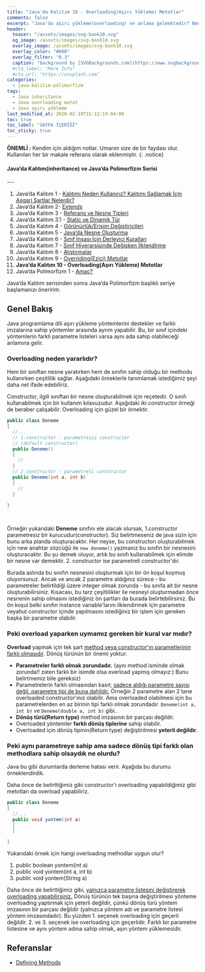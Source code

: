 ```yaml
---
title: "Java'da Kalıtım 10 - Overloading(Aşırı Yükleme) Metotlar"
comments: false
excerpt: "Java'da aşırı yükleme(overloading) ne anlama gelmektedir? Neden constructor'larda overloading metotlara ihtiyaç duyarız ve overload yaparken uymamız gereken bir kural var mıdır gibi soruları cevaplamaya çalışacağız."
header:
  teaser: "/assets/images/svg-book10.svg"
  og_image: /assets/images/svg-book10.svg
  overlay_image: /assets/images/svg-book10.svg
  overlay_color: "#000"
  overlay_filter: "0.3"
  caption: "background by [SVGBackgrounds.com](https://www.svgbackgrounds.com/)"
  #cta_label: "More Info"
  #cta_url: "https://unsplash.com"
categories:
  - java-kalitim-polimorfizm
tags:
  - Java inheritance
  - Java overloading metot
  - Java aşırı yükleme
last_modified_at: 2020-02-19T15:12:19-04:00
toc: true
toc_label: "SAYFA İÇERİĞİ"
toc_sticky: true
---
```




**ÖNEMLİ :** Kendim için aldığım notlar. Umarım size de bir faydası olur. Kullanılan her bir makale referans olarak eklenmiştir.
{: .notice}

<div class="notice--success" markdown="1">
<h4 class="no_toc"><i class="fas fa-lightbulb"></i> Java’da Kalıtım(inheritance) ve Java’da Polimorfizm Serisi</h4>
---

1. Java’da Kalıtım 1 - [Kalıtımı Neden Kullanırız? Kalıtımı Sağlamak İçin Asgari Şartlar Nelerdir?](/java-kalitim-polimorfizm/Java-inheritance1/)
2. Java’da Kalıtım 2- [Extends](/java-kalitim-polimorfizm/Java-inheritance2/)
3. Java’da Kalıtım 3 - [Referans ve Nesne Tipleri](/java-kalitim-polimorfizm/Java-inheritance3/)
4. Java’da Kalıtım 3.1 - [Static ve Dinamik Tür](/java-kalitim-polimorfizm/Java-inheritance3_1/)
5. Java’da Kalıtım 4 - [Görünürlük/Erişim Değiştiricileri](/java-kalitim-polimorfizm/Java-inheritance4/)
6. Java’da Kalıtım 5 - [Java’da Nesne Oluşturma](/java-kalitim-polimorfizm/Java-inheritance5/)
7. Java’da Kalıtım 6 - [Sınıf İnşası İçin Derleyici Kuralları](/java-kalitim-polimorfizm/Java-inheritance6/)
8. Java’da Kalıtım 7 - [Sınıf Hiyerarşisinde Değişken İlklendirme](/java-kalitim-polimorfizm/Java-inheritance7/)
9. Java’da Kalıtım 8 - [Alıştırmalar](/java-kalitim-polimorfizm/Java-inheritance8/)
10. Java’da Kalıtım 9 - [Overriding(Ezici) Metotlar](/java-kalitim-polimorfizm/Java-inheritance9/)
11. **Java’da Kalıtım 10 - Overloading(Aşırı Yükleme) Metotlar**
12. Java’da Polimorfizm 1 - [Amaç?](/java-kalitim-polimorfizm/Java-polimorfizm1/)

Java’da Kalıtım serisinden sonra Java’da Polimorfizm başlıklı seriye başlamanızı öneririm.
</div>

## Genel Bakış

Java programlama dili aşırı yükleme yöntemlerini destekler ve farklı imzalarına sahip yöntemler arasında ayrım yapabilir. Bu, bir sınıf içindeki yöntemlerin farklı parametre listeleri varsa aynı ada sahip olabileceği anlamına gelir.

### Overloading neden yararlıdır?
Hem bir sınıftan nesne yaratırken hem de sınıfın sahip olduğu bir methodu kullanırken çeşitlilik sağlar. Aşağıdaki örneklerle tanımlamak istediğimiz şeyi daha net ifade edebiliriz.

Constructor, ilgili sınıftan bir nesne oluşturabilmek için reçetedir. O sınıfı kullanabilmek için bir kullanım kılavuzudur. Aşağıdaki iki constructor örneği de beraber çalışabilir. Overloading için güzel bir örnektir.

```java
public class Deneme
{
  //...
  // 1.constructor - parametresiz constructor
  // (default constructor)
  public Deneme()
  {
    //
  }
  // 2.constructor - parametreli constructor
  public Deneme(int a, int b)
  {
    //
  }

}
```
<br/>

Örneğin yukarıdaki **Deneme** sınıfını ele alacak olursak, 1.constructor parametresiz bir kurucudur(constructor). Siz belirtmeseniz de java sizin için bunu arka planda oluşturacaktır. Her neyse, bu constructorı oluşturabilmek için new anahtar sözcüğü ile `new deneme()` yazmanız bu sınıfın bir nesnesini oluşturacaktır. Bu şu demek oluyor, artık bu sınıfı kullanabilmek için elimde bir nesne var demektir. 2. constructor ise parametreli constructor'dır.

Burada aslında bu sınıfın nesnesini oluşturmak için bir ön koşul koymuş oluyorsunuz. Ancak ve ancak 2 parametre aldığınız sürece - bu parametreler belirtildiği üzere integer olmak zorunda - bu sınıfa ait bir nesne oluşturabilirsiniz. Kısacası, bu tarz çeşitlilikler ile nesneyi oluşturmadan önce nesnenin sahip olmasını istediğiniz ön şartları da burada belirtebilirsiniz. Bu ön koşul belki sınıfın instance variable'larını ilklendirmek için parametre veyahut constructor içinde yapılmasını istediğiniz bir işlem için gereken başka bir parametre olabilir.

### Peki overload yaparken uymamız gereken bir kural var mıdır?

**Overload** yapmak için tek şart <u>method veya constructor'ın parametlerinin farklı olmasıdır</u>. Dönüş türünün bir önemi yoktur.

* **Parametreler farklı olmak zorundadır.** (aynı method isminde olmak zorunda!! zaten farklı bir isimde olsa overload yapmış olmayız:) Bunu belirtmemiz bile gereksiz)
* Parametrelerin farklı olmasından kasıt; <u>sadece aldığı parametre sayısı değil, parametre tipi de buna dahildir.</u> Örneğin 2 parametre alan 2 tane overloaded constructor'ınız olabilir. Ama overloaded olabilmesi için bu parametrelerden en az birinin tipi farklı olmak zorundadır.  `Deneme(int a, int b)` ve `Deneme(double a, int b)` gibi..
* **Dönüş türü(Return type)** method imzasının bir parçası değildir.
* Overloaded yöntemler **farklı dönüş tiplerine** sahip olabilir.
* Overloaded için dönüş tipinin(Return type) değiştirilmesi **yeterli değildir**.

### Peki aynı parametreye sahip ama sadece dönüş tipi farklı olan methodlara sahip olsaydık ne olurdu?

Java bu gibi durumlarda derleme hatası verir. Aşağıda bu durumu örneklendirdik.

Daha önce de belirttiğimiz gibi constructor'ı overloading yapabildiğimiz gibi metotları da overload yapabiliriz.

```java
public class Deneme
{
  //...
  public void yontem(int a)
  {
  }

}
```


Yukarıdaki örnek için hangi overloading methodlar uygun olur?

1. public boolean yontem(int a)
2. public void yontem(int a, int b)
3. public void yontem(String a)

Daha önce de belirttiğimiz gibi, <u>yalnızca parametre listesini değiştirerek overloading yapabilirsiniz.</u> Dönüş türünün tek başına değiştirilmesi yönteme overloading yaptırmak için yeterli değildir, çünkü dönüş türü yöntem imzasının bir parçası değildir (yalnızca yöntem adı ve parametre listesi yöntem imzasındadır). Bu yüzden 1. seçenek overloading için geçerli değildir. 2. ve 3. seçenek ise overloading için geçerlidir. Farklı bir parametre listesine ve aynı yöntem adına sahip olmak, aşırı yöntem yüklemesidir.

## Referanslar
* [Defining Methods](https://docs.oracle.com/javase/tutorial/java/javaOO/methods.html)
